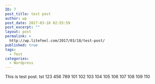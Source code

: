 ```yaml
---
ID: 7
post_title: test post
author: wp
post_date: 2017-03-18 02:55:59
post_excerpt: ""
layout: post
permalink: >
  http://wp.litefeel.com/2017/03/18/test-post/
published: true
tags:
  - Test
categories:
  - Wordpress
---
```

This is test post.
tst
123
456
789
101
102
103
104
105
106
107
108
109
110